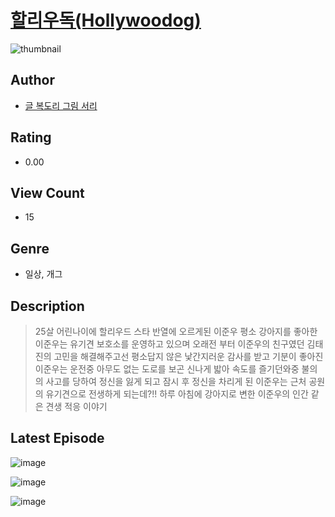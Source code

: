 # [할리우독(Hollywoodog)](https://comic.naver.com/challenge/list?titleId=811350)
![thumbnail](https://image-comic.pstatic.net/user_contents_data/challenge_comic/2023/05/25/367292/upload_7017788211097385266_480x623.jpeg)

## Author
- [글 복도리 그림 서리](https://comic.naver.com/artistTitle?id=367292)

## Rating
- 0.00

## View Count
- 15

## Genre
- 일상, 개그

## Description
> 25살 어린나이에 할리우드 스타 반열에 오르게된 이준우 평소 강아지를 좋아한 이준우는 유기견 보호소를 운영하고 있으며 오래전 부터 이준우의 친구였던 김태진의 고민을 해결해주고선 평소답지 않은 낯간지러운 감사를 받고 기분이 좋아진 이준우는 운전중 아무도 없는 도로를 보곤 신나게 밟아 속도를 즐기던와중 불의의 사고를 당하여 정신을 잃게 되고 잠시 후 정신을 차리게 된 이준우는 근처 공원의 유기견으로 전생하게 되는데?!! 하루 아침에 강아지로 변한 이준우의 인간 같은 견생 적응 이야기


## Latest Episode
![image](https://image-comic.pstatic.net/user_contents_data/challenge_comic/2023/05/25/367292/upload_7149857179790946403.jpeg)

![image](https://image-comic.pstatic.net/user_contents_data/challenge_comic/2023/05/25/367292/upload_3473458615790560569.jpeg)

![image](https://image-comic.pstatic.net/user_contents_data/challenge_comic/2023/05/25/367292/upload_3486122996763013939.jpeg)
